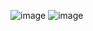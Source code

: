 ![image](https://github.com/user-attachments/assets/801e407d-f26f-4d08-8f99-276a39fa8e5f)
![image](https://github.com/user-attachments/assets/a04c00e9-d5bd-47d8-85e7-8121d4321bf8)

